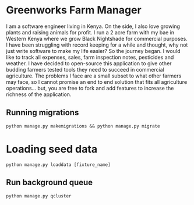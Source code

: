 # Greenworks Farm Manager

I am a software engineer living in Kenya. On the side, I also love growing plants and raising animals for profit. 
I run a 2 acre farm with my bae in Western Kenya where we grow Black Nightshade for commercial purposes. I have 
been struggling with record keeping for a while and thought, why not just write software to make my life easier?
So the journey began. I would like to track all expenses, sales, farm inspection notes, pesticides and weather.
I have decided to open-source this application to give other budding farmers tested tools they need to succeed in 
commercial agriculture. The problems I face are a small subset to what other farmers may face, so I cannot promise 
an end to end solution that fits all agriculture operations... but, you are free to fork and add features to 
increase the richness of the application.

## Running migrations
```
python manage.py makemigrations && python manage.py migrate
```

# Loading seed data
```
python manage.py loaddata [fixture_name]
```

## Run background queue
```
python manage.py qcluster
```